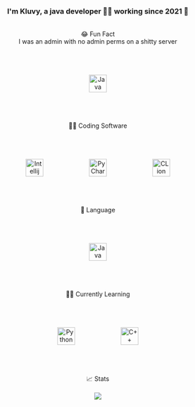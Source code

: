 ### <div align="center">I'm Kluvy, a java developer 👨‍💻 working since 2021 🚀</div>
<br/>
<div align="center">😂 Fun Fact</div>
<div align="center">I was an admin with no admin perms on a shitty server</div>
<br/>
<div align="center">
<img style="margin: 50px" src="https://dunb17ur4ymx4.cloudfront.net/webstore/logos/8cc72bdaa42b3fdc7e640aa1b305b0e03bb3c228.png" alt="Java" height="40" />
</div>
<br/>
<div align="center">👨‍💻 Coding Software</div>
<br/>
<div align="center">
<img style="margin: 50px" src="https://seeklogo.com/images/I/intellij-idea-logo-F0395EF783-seeklogo.com.png" alt="Intellij" height="40" />
<img style="margin: 50px" src="https://seeklogo.com/images/P/pycharm-logo-51B1427388-seeklogo.com.png" alt="PyCharm" height="40" />
<img style="margin: 50px" src="https://seeklogo.com/images/C/clion-logo-7874C69D7F-seeklogo.com.png" alt="CLion" height="40" />
</div>
<br/>
<div align="center">📖 Language</div>
<br/>
<div align="center">
<img style="margin: 50px" src="https://seeklogo.com/images/J/java-logo-41D4155FC3-seeklogo.com.png" alt="Java" height="40" />
</div>
<br/>
<div align="center">👨‍🎓 Currently Learning</div>
<br/>
<div align="center">
<img style="margin: 50px" src="https://seeklogo.com/images/P/python-logo-A32636CAA3-seeklogo.com.png" alt="Python" height="40" />
<img style="margin: 50px" src="https://seeklogo.com/images/C/c-logo-1B1817C041-seeklogo.com.png" alt="C++" height="40" />
</div>
<br/>
<div align="center">📈 Stats</div>
<br/>
<div align="center"><img src="https://github-readme-stats.vercel.app/api/top-langs/?username=NotKluvy&hide_border=true&layout=compact" align="center" /></div>
